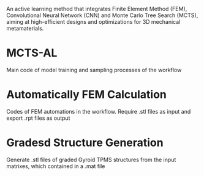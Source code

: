 An active learning method that integrates Finite Element Method (FEM), Convolutional Neural Network (CNN) and Monte Carlo Tree Search (MCTS), aiming at high-efficient designs and optimizations for 3D mechanical metamaterials.
# MCTS-AL
Main code of model training and sampling processes of the workflow
# Automatically FEM Calculation
Codes of FEM automations in the workflow. Require .stl files as input and export .rpt files as output
# Gradesd Structure Generation
Generate .stl files of graded Gyroid TPMS structures from the input matrixes, which contained in a .mat file 
